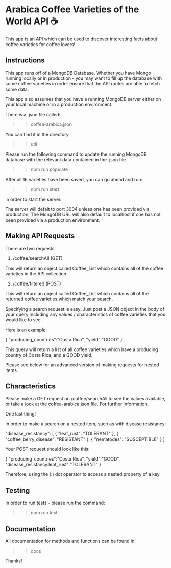 # Arabica Coffee Varieties of the World API ☕️

This app is an API which can be used to discover interesting facts about coffee varieties for coffee lovers!

## Instructions

This app runs off of a MongoDB Database. Whether you have Mongo running locally or in production - you may want to fill up the database with some coffee varieties in order ensure that the API routes are able to fetch some data.

This app also assumes that you have a running MongoDB server either on your local machine or in a production environment.

There is a .json file called:

>> coffea-arabica.json

You can find it in the directory

>> util

Please run the following command to update the running MongoDB database with the relevant data contained in the .json file.

>> npm run populate

After all 16 varieties have been saved, you can go ahead and run:

>> npm run start

in order to start the server.

The server will defalt to port 3004 unless one has been provided via production. The MongoDB URL will also default to localhost if one has not been provided via a production environment.

## Making API Requests

There are two requests:

1) /coffee/searchAll (GET)

This will return an object called Coffee_List which contains all of the coffee varieties in the API collection.

2) /coffee/filtered (POST)

This will return an object called Coffee_List which contains all of the returned coffee varieties which match your search.

Specifying a search request is easy. Just post a JSON object in the body of your query including any values / characteristics of coffee varieties that you would like to see. 

Here is an example:

{
	"producing_countries":"Costa Rica",
	"yield":"GOOD"
}

This query will return a list of all coffee varieties which have a producing country of Costa Rica, and a GOOD yield.

Please see below for an advanced version of making requests for nested items.


## Characteristics

Please make a GET request on /coffee/searchAll to see the values available, or take a look at the coffea-arabica.json file. For further information.

One last thing!

In order to make a search on a nested item, such as with disease resistancy:

"disease_resistancy": [
      {
        "leaf_rust": "TOLERANT"
      },
      {
        "coffee_berry_disease": "RESISTANT"
      },
      {
        "nematodes": "SUSCEPTIBLE"
      }
    ]

Your POST request should look like this:

{
	"producing_countries":"Costa Rica",
	"yield":"GOOD",
    "disease_resistancy.leaf_rust":"TOLERANT"
}

Therefore, using the (.) dot operator to access a nested property of a key.

## Testing

In order to run tests - please run the command:

>> npm run test

## Documentation

All documentation for methods and functions can be found in:

>> docs

Thanks!